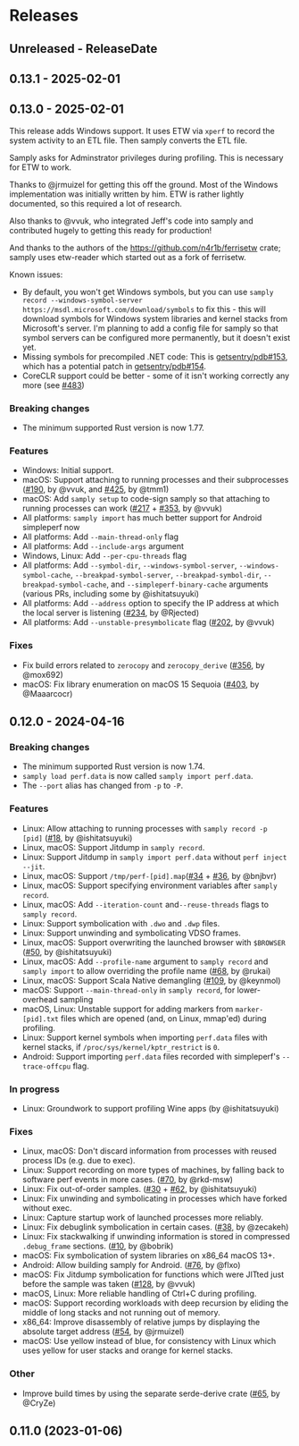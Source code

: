 # Releases

<!-- next-header -->

## Unreleased - ReleaseDate

## 0.13.1 - 2025-02-01

## 0.13.0 - 2025-02-01

This release adds Windows support. It uses ETW via `xperf` to record the system activity to an ETL file. Then samply converts the ETL file.

Samply asks for Adminstrator privileges during profiling. This is necessary for ETW to work.

Thanks to @jrmuizel for getting this off the ground. Most of the Windows implementation was initially written by him. ETW is rather lightly documented, so this required a lot of research.

Also thanks to @vvuk, who integrated Jeff's code into samply and contributed hugely to getting this ready for production!

And thanks to the authors of the https://github.com/n4r1b/ferrisetw crate; samply uses etw-reader which started out as a fork of ferrisetw.

Known issues:

 - By default, you won't get Windows symbols, but you can use `samply record --windows-symbol-server https://msdl.microsoft.com/download/symbols` to fix this - this will download symbols for Windows system libraries and kernel stacks from Microsoft's server. I'm planning to add a config file for samply so that symbol servers can be configured more permanently, but it doesn't exist yet.
 - Missing symbols for precompiled .NET code: This is [getsentry/pdb#153](https://github.com/getsentry/pdb/issues/153), which has a potential patch in [getsentry/pdb#154](https://github.com/getsentry/pdb/pull/154).
 - CoreCLR support could be better - some of it isn't working correctly any more (see [#483](https://github.com/mstange/samply/issues/483))

### Breaking changes

 - The minimum supported Rust version is now 1.77.

### Features

 - Windows: Initial support.
 - macOS: Support attaching to running processes and their subprocesses ([#190](https://github.com/mstange/samply/pull/190), by @vvuk, and [#425](https://github.com/mstange/samply/pull/425), by @tmm1)
 - macOS: Add `samply setup` to code-sign samply so that attaching to running processes can work ([#217](https://github.com/mstange/samply/pull/217) + [#353](https://github.com/mstange/samply/pull/353), by @vvuk)
 - All platforms: `samply import` has much better support for Android simpleperf now
 - All platforms: Add `--main-thread-only` flag
 - All platforms: Add `--include-args` argument
 - Windows, Linux: Add `--per-cpu-threads` flag
 - All platforms: Add `--symbol-dir`, `--windows-symbol-server`, `--windows-symbol-cache`, `--breakpad-symbol-server`, `--breakpad-symbol-dir`, `--breakpad-symbol-cache`, and `--simpleperf-binary-cache` arguments (various PRs, including some by @ishitatsuyuki)
 - All platforms: Add `--address` option to specify the IP address at which the local server is listening ([#234](https://github.com/mstange/samply/pull/234), by @Rjected)
 - All platforms: Add `--unstable-presymbolicate` flag ([#202](https://github.com/mstange/samply/pull/202), by @vvuk)

### Fixes

 - Fix build errors related to `zerocopy` and `zerocopy_derive` ([#356](https://github.com/mstange/samply/pull/356), by @mox692)
 - macOS: Fix library enumeration on macOS 15 Sequoia ([#403](https://github.com/mstange/samply/pull/403), by @Maaarcocr)

## 0.12.0 - 2024-04-16

### Breaking changes

 - The minimum supported Rust version is now 1.74.
 - `samply load perf.data` is now called `samply import perf.data`.
 - The `--port` alias has changed from `-p` to `-P`.

### Features

 - Linux: Allow attaching to running processes with `samply record -p [pid]` ([#18](https://github.com/mstange/samply/pull/18), by @ishitatsuyuki)
 - Linux, macOS: Support Jitdump in `samply record`.
 - Linux: Support Jitdump in `samply import perf.data` without `perf inject --jit`.
 - Linux, macOS: Support `/tmp/perf-[pid].map`([#34](https://github.com/mstange/samply/pull/34) + [#36](https://github.com/mstange/samply/pull/36), by @bnjbvr)
 - Linux, macOS: Support specifying environment variables after `samply record`.
 - Linux, macOS: Add `--iteration-count` and`--reuse-threads` flags to `samply record`.
 - Linux: Support symbolication with `.dwo` and `.dwp` files.
 - Linux: Support unwinding and symbolicating VDSO frames.
 - Linux, macOS: Support overwriting the launched browser with `$BROWSER` ([#50](https://github.com/mstange/samply/pull/50), by @ishitatsuyuki)
 - Linux, macOS: Add `--profile-name` argument to `samply record` and `samply import` to allow overriding the profile name ([#68](https://github.com/mstange/samply/pull/68), by @rukai)
 - Linux, macOS: Support Scala Native demangling ([#109](https://github.com/mstange/samply/pull/109), by @keynmol)
 - macOS: Support `--main-thread-only` in `samply record`, for lower-overhead sampling
 - macOS, Linux: Unstable support for adding markers from `marker-[pid].txt` files which are opened (and, on Linux, mmap'ed) during profiling.
 - Linux: Support kernel symbols when importing `perf.data` files with kernel stacks, if `/proc/sys/kernel/kptr_restrict` is `0`.
 - Android: Support importing `perf.data` files recorded with simpleperf's `--trace-offcpu` flag.

### In progress

 - Linux: Groundwork to support profiling Wine apps (by @ishitatsuyuki)

### Fixes

 - Linux, macOS: Don't discard information from processes with reused process IDs (e.g. due to exec).
 - Linux: Support recording on more types of machines, by falling back to software perf events in more cases. ([#70](https://github.com/mstange/samply/pull/70), by @rkd-msw)
 - Linux: Fix out-of-order samples. ([#30](https://github.com/mstange/samply/pull/30) + [#62](https://github.com/mstange/samply/pull/62), by @ishitatsuyuki)
 - Linux: Fix unwinding and symbolicating in processes which have forked without exec.
 - Linux: Capture startup work of launched processes more reliably.
 - Linux: Fix debuglink symbolication in certain cases. ([#38](https://github.com/mstange/samply/pull/38), by @zecakeh)
 - Linux: Fix stackwalking if unwinding information is stored in compressed `.debug_frame` sections. ([#10](https://github.com/mstange/samply/pull/10), by @bobrik)
 - macOS: Fix symbolication of system libraries on x86_64 macOS 13+.
 - Android: Allow building samply for Android. ([#76](https://github.com/mstange/samply/pull/76), by @flxo)
 - macOS: Fix Jitdump symbolication for functions which were JITted just before the sample was taken ([#128](https://github.com/mstange/samply/pull/128), by @vvuk)
 - macOS, Linux: More reliable handling of Ctrl+C during profiling.
 - macOS: Support recording workloads with deep recursion by eliding the middle of long stacks and not running out of memory.
 - x86_64: Improve disassembly of relative jumps by displaying the absolute target address ([#54](https://github.com/mstange/samply/pull/54), by @jrmuizel)
 - macOS: Use yellow instead of blue, for consistency with Linux which uses yellow for user stacks and orange for kernel stacks.

### Other

 - Improve build times by using the separate serde-derive crate ([#65](https://github.com/mstange/samply/pull/65), by @CryZe)

## 0.11.0 (2023-01-06)
